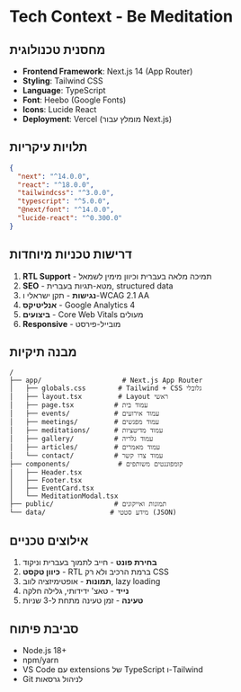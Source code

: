 # Tech Context - Be Meditation

## מחסנית טכנולוגית
- **Frontend Framework**: Next.js 14 (App Router)
- **Styling**: Tailwind CSS
- **Language**: TypeScript
- **Font**: Heebo (Google Fonts)
- **Icons**: Lucide React
- **Deployment**: Vercel (מומלץ עבור Next.js)

## תלויות עיקריות
```json
{
  "next": "^14.0.0",
  "react": "^18.0.0", 
  "tailwindcss": "^3.0.0",
  "typescript": "^5.0.0",
  "@next/font": "^14.0.0",
  "lucide-react": "^0.300.0"
}
```

## דרישות טכניות מיוחדות
1. **RTL Support** - תמיכה מלאה בעברית וכיוון מימין לשמאל
2. **SEO** - מטא-תגיות בעברית, structured data
3. **נגישות** - תקן ישראלי ו-WCAG 2.1 AA
4. **אנליטיקס** - Google Analytics 4
5. **ביצועים** - Core Web Vitals מעולים
6. **Responsive** - מובייל-פירסט

## מבנה תיקיות
```
/
├── app/                    # Next.js App Router
│   ├── globals.css        # Tailwind + CSS גלובלי
│   ├── layout.tsx         # Layout ראשי
│   ├── page.tsx          # עמוד בית
│   ├── events/           # עמוד אירועים
│   ├── meetings/         # עמוד מפגשים  
│   ├── meditations/      # עמוד מדיטציות
│   ├── gallery/          # עמוד גלריה
│   ├── articles/         # עמוד מאמרים
│   └── contact/          # עמוד צרו קשר
├── components/            # קומפוננטים משותפים
│   ├── Header.tsx
│   ├── Footer.tsx
│   ├── EventCard.tsx
│   └── MeditationModal.tsx
├── public/               # תמונות ואייקונים
└── data/                # מידע סטטי (JSON)
```

## אילוצים טכניים
1. **בחירת פונט** - חייב לתמוך בעברית וניקוד
2. **כיוון טקסט** - RTL ברמת הרכיב ולא רק CSS
3. **תמונות** - אופטימיזציה לווב, lazy loading
4. **נייד** - טאצ' ידידותי, גלילה חלקה
5. **טעינה** - זמן טעינה מתחת ל-3 שניות

## סביבת פיתוח
- Node.js 18+
- npm/yarn
- VS Code עם extensions של TypeScript ו-Tailwind
- Git לניהול גרסאות 